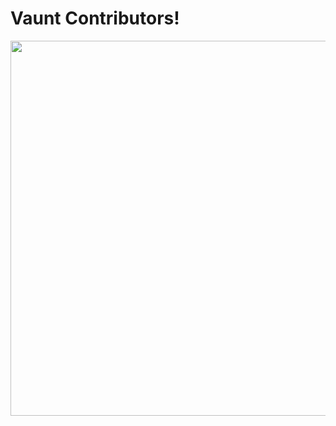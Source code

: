 # Vaunt Contributors! 
<p>
  <img src="https://api.vaunt.dev/v1/github/entities/VauntDev/contributors?format=svg&limit=12" width="600" />
</p>
